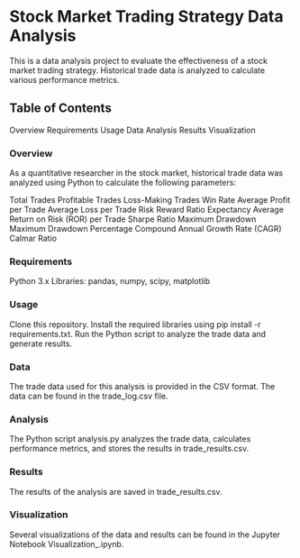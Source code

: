 # Stock Market Trading Strategy Data Analysis

This is a data analysis project to evaluate the effectiveness of a stock market trading strategy. Historical trade data is analyzed to calculate various performance metrics.

## Table of Contents

Overview
Requirements
Usage
Data
Analysis
Results
Visualization

### Overview

As a quantitative researcher in the stock market, historical trade data was analyzed using Python to calculate the following parameters:

Total Trades
Profitable Trades
Loss-Making Trades
Win Rate
Average Profit per Trade
Average Loss per Trade
Risk Reward Ratio
Expectancy
Average Return on Risk (ROR) per Trade
Sharpe Ratio
Maximum Drawdown
Maximum Drawdown Percentage
Compound Annual Growth Rate (CAGR)
Calmar Ratio

### Requirements

Python 3.x
Libraries: pandas, numpy, scipy, matplotlib

### Usage

Clone this repository.
Install the required libraries using pip install -r requirements.txt.
Run the Python script to analyze the trade data and generate results.

### Data

The trade data used for this analysis is provided in the CSV format. The data can be found in the trade_log.csv file.

### Analysis

The Python script analysis.py analyzes the trade data, calculates performance metrics, and stores the results in trade_results.csv.

### Results

The results of the analysis are saved in trade_results.csv.

### Visualization

Several visualizations of the data and results can be found in the Jupyter Notebook Visualization_.ipynb.